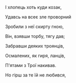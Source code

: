 





І хлопець хоть куди козак,

Удавсь на всеє зле проворний

Зробили з неї скирту гною,

Він, взявши торбу, тягу дав;

Забравши деяких троянців,

Осмалених, як гиря, ланців,

П'ятами з Трої накивав.

Но гірш за те їй не любився,


